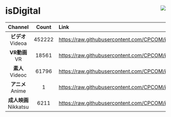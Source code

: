 # isDigital <img align="right" src="https://img.shields.io/github/last-commit/CPCOM/isDigital"/>  
  
| Channel | Count | Link |  
| :-----: | :---: | :--- |  
|**ビデオ**<br />Videoa | 452222 | https://raw.githubusercontent.com/CPCOM/isDigital/main/Videoa.txt |  
|**VR動画**<br />VR | 18561 | https://raw.githubusercontent.com/CPCOM/isDigital/main/VR.txt |  
|**素人**<br />Videoc | 61796 | https://raw.githubusercontent.com/CPCOM/isDigital/main/Videoc.txt |  
|**アニメ**<br />Anime | 1 | https://raw.githubusercontent.com/CPCOM/isDigital/main/Anime.txt |  
|**成人映画**<br />Nikkatsu | 6211 | https://raw.githubusercontent.com/CPCOM/isDigital/main/Nikkatsu.txt |  